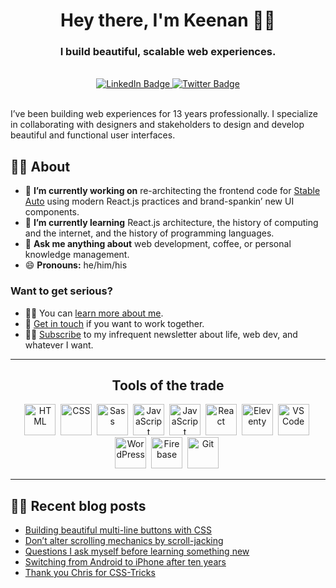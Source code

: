 <h1 align="center">Hey there, I'm Keenan ✌🏻</h1>

<h3 align="center">I build beautiful, scalable web experiences.</h3>

<br />

<div align="center">
  <a href="https://www.linkedin.com/in/keenanpayne" title="Visit my LinkedIn profile">
    <img src="https://img.shields.io/badge/LinkedIn-blue?style=for-the-badge&logo=linkedin&logoColor=white" alt="LinkedIn Badge"/>
  </a>

  <a href="https://twitter.com/KeenanPayne_" title="Visit my Twitter profile">
    <img src="https://img.shields.io/badge/Twitter-blue?style=for-the-badge&logo=twitter&logoColor=white" alt="Twitter Badge"/>
  </a>
</div>

<br />

I’ve been building web experiences for 13 years professionally. I specialize in collaborating with designers and stakeholders to design and develop beautiful and functional user interfaces. 

## 👋🏻 About

- 🔭 **I’m currently working on** re-architecting the frontend code for [Stable Auto](https://stable.auto/) using modern React.js practices and brand-spankin’ new UI components.
- 🌱 **I’m currently learning** React.js architecture, the history of computing and the internet, and the history of programming languages.
- 💬 **Ask me anything about** web development, coffee, or personal knowledge management.
- 😄 **Pronouns:** he/him/his

### Want to get serious?

- 👋🏻 You can [learn more about me](https://keenanpayne.com/about/).
- 📨 [Get in touch](https://keenanpayne.com/contact/) if you want to work together.
- ✍🏻 [Subscribe](https://keenanpayne.com/subscribe/) to my infrequent newsletter about life, web dev, and whatever I want.

---

<h2 align="center">Tools of the trade</h2>

<p align="center">
<img src="https://cdn.jsdelivr.net/gh/devicons/devicon/icons/html5/html5-original-wordmark.svg" title="HTML5" alt="HTML" width="50" height="50"/>&nbsp;
<img src="https://cdn.jsdelivr.net/gh/devicons/devicon/icons/css3/css3-original-wordmark.svg"  title="CSS3" alt="CSS" width="50" height="50"/>&nbsp;
<img src="https://cdn.jsdelivr.net/gh/devicons/devicon/icons/sass/sass-original.svg"  title="Sass" alt="Sass" width="50" height="50"/>&nbsp;
<img src="https://cdn.jsdelivr.net/gh/devicons/devicon/icons/javascript/javascript-original.svg" title="JavaScript" alt="JavaScript" width="50" height="50"/>&nbsp;
<img src="https://cdn.jsdelivr.net/gh/devicons/devicon/icons/typescript/typescript-original.svg" title="JavaScript" alt="JavaScript" width="50" height="50"/>&nbsp;
<img src="https://cdn.jsdelivr.net/gh/devicons/devicon/icons/react/react-original-wordmark.svg" title="React" alt="React" width="50" height="50"/>&nbsp;
<img src="https://cdn.jsdelivr.net/gh/devicons/devicon/icons/eleventy/eleventy-original.svg" title="Eleventy" alt="Eleventy" width="50" height="50"/>&nbsp;
<img src="https://cdn.jsdelivr.net/gh/devicons/devicon/icons/vscode/vscode-original.svg" title="VS Code" alt="VS Code" width="50" height="50"/>&nbsp;
<img src="https://cdn.jsdelivr.net/gh/devicons/devicon/icons/wordpress/wordpress-plain-wordmark.svg" title="WordPress" alt="WordPress" width="50" height="50"/>&nbsp;
<img src="https://cdn.jsdelivr.net/gh/devicons/devicon/icons/firebase/firebase-plain-wordmark.svg" title="Firebase" alt="Firebase" width="50" height="50"/>&nbsp;
<img src="https://cdn.jsdelivr.net/gh/devicons/devicon/icons/git/git-plain-wordmark.svg" title="Git" alt="Git" width="50" height="50"/>&nbsp;
</p>

---

## ✍🏻 Recent blog posts

- [Building beautiful multi-line buttons with CSS](https://keenanpayne.com/css-multi-line-buttons/)
- [Don’t alter scrolling mechanics by scroll-jacking](https://keenanpayne.com/scrolling/)
- [Questions I ask myself before learning something new](https://keenanpayne.com/before-learning/)
- [Switching from Android to iPhone after ten years](https://keenanpayne.com/switch-from-android-to-iphone/)
- [Thank you Chris for CSS-Tricks](https://keenanpayne.com/css-tricks/)
